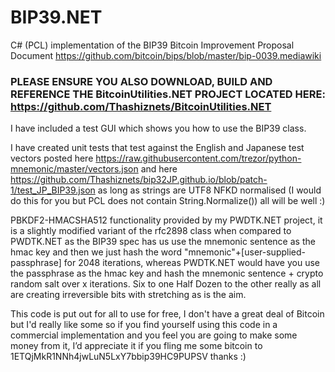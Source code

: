 BIP39.NET
===========

C# (PCL) implementation of the BIP39 Bitcoin Improvement Proposal Document https://github.com/bitcoin/bips/blob/master/bip-0039.mediawiki

### PLEASE ENSURE YOU ALSO DOWNLOAD, BUILD AND REFERENCE THE BitcoinUtilities.NET PROJECT LOCATED HERE: https://github.com/Thashiznets/BitcoinUtilities.NET ###

I have included a test GUI which shows you how to use the BIP39 class.

I have created unit tests that test against the English and Japanese test vectors posted here https://raw.githubusercontent.com/trezor/python-mnemonic/master/vectors.json and here https://github.com/Thashiznets/bip32JP.github.io/blob/patch-1/test_JP_BIP39.json as long as strings are UTF8 NFKD normalised (I would do this for you but PCL does not contain String.Normalize()) all will be well :)

PBKDF2-HMACSHA512 functionality provided by my PWDTK.NET project, it is a slightly modified variant of the rfc2898 class when compared to PWDTK.NET as the BIP39 spec has us use the mnemonic sentence as the hmac key and then we just hash the word "mnemonic"+[user-supplied-passphrase] for 2048 iterations, whereas PWDTK.NET would have you use the passphrase as the hmac key and hash the mnemonic sentence + crypto random salt over x iterations. Six to one Half Dozen to the other really as all are creating irreversible bits with stretching as is the aim.

This code is put out for all to use for free, I don't have a great deal of Bitcoin but I'd really like some so if you find yourself using this code in a commercial implementation and you feel you are going to make some money from it, I’d appreciate it if you fling me some bitcoin to 1ETQjMkR1NNh4jwLuN5LxY7bbip39HC9PUPSV thanks :)
